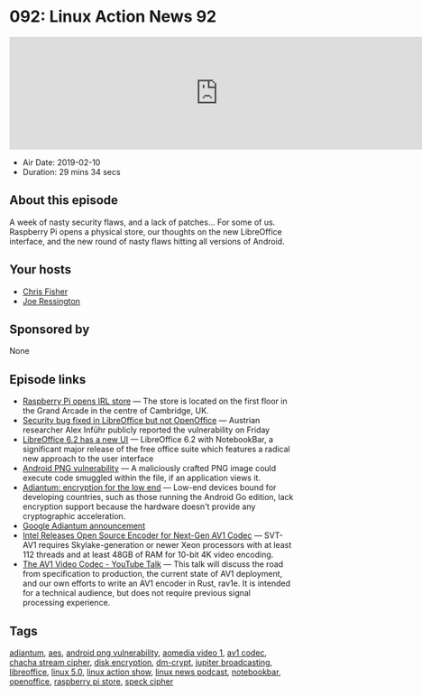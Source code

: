 # 092: Linux Action News 92

<iframe src="https://player.fireside.fm/v2/DAcK9LdX+YxYcZyA6?theme=dark" width="740" height="200" frameborder="0" scrolling="no"></iframe>

* Air Date: 2019-02-10
* Duration: 29 mins 34 secs

## About this episode

A week of nasty security flaws, and a lack of patches... For some of us. Raspberry Pi opens a physical store, our thoughts on the new LibreOffice interface, and the new round of nasty flaws hitting all versions of Android.

## Your hosts
* [Chris Fisher](https://linuxactionnews.com/hosts/chris)
* [Joe Ressington](https://linuxactionnews.com/hosts/joe)

## Sponsored by

None



## Episode links

  * [Raspberry Pi opens IRL store](https://www.raspberrypi.org/raspberry-pi-store/ "Raspberry Pi opens IRL store") — The store is located on the first floor in the Grand Arcade in the centre of Cambridge, UK.
  * [Security bug fixed in LibreOffice but not OpenOffice](https://arstechnica.com/information-technology/2019/02/path-traversal-bug-is-fixed-in-libreoffice-but-not-in-apache-openoffice/ "Security bug fixed in LibreOffice but not OpenOffice") — Austrian researcher Alex Inführ publicly reported the vulnerability on Friday
  * [LibreOffice 6.2 has a new UI](https://blog.documentfoundation.org/blog/2019/02/07/libreoffice-6-2/ "LibreOffice 6.2 has a new UI") — LibreOffice 6.2 with NotebookBar, a significant major release of the free office suite which features a radical new approach to the user interface
  * [Android PNG vulnerability](https://www.theregister.co.uk/2019/02/07/android_january_patches/ "Android PNG vulnerability") — A maliciously crafted PNG image could execute code smuggled within the file, if an application views it.
  * [Adiantum: encryption for the low end](https://lwn.net/Articles/776721/ "Adiantum: encryption for the low end") — Low-end devices bound for developing countries, such as those running the Android Go edition, lack encryption support because the hardware doesn't provide any cryptographic acceleration.
  * [Google Adiantum announcement](https://security.googleblog.com/2019/02/introducing-adiantum-encryption-for.html "Google Adiantum announcement")
  * [Intel Releases Open Source Encoder for Next-Gen AV1 Codec](https://www.tomshardware.com/news/intel-svt-av1-open-source-encoder,38551.html "Intel Releases Open Source Encoder for Next-Gen AV1 Codec") — SVT-AV1 requires Skylake-generation or newer Xeon processors with at least 112 threads and at least 48GB of RAM for 10-bit 4K video encoding.
  * [The AV1 Video Codec - YouTube Talk](https://www.youtube.com/watch?v=qubPzBcYCTw "The AV1 Video Codec - YouTube Talk") — This talk will discuss the road from specification to production, the current state of AV1 deployment, and our own efforts to write an AV1 encoder in Rust, rav1e. It is intended for a technical audience, but does not require previous signal processing experience.



## Tags

[adiantum](https://linuxactionnews.com/tags/adiantum), [aes](https://linuxactionnews.com/tags/aes), [android png vulnerability](https://linuxactionnews.com/tags/android%20png%20vulnerability), [aomedia video 1](https://linuxactionnews.com/tags/aomedia%20video%201), [av1 codec](https://linuxactionnews.com/tags/av1%20codec), [chacha stream cipher](https://linuxactionnews.com/tags/chacha%20stream%20cipher), [disk encryption](https://linuxactionnews.com/tags/disk%20encryption), [dm-crypt](https://linuxactionnews.com/tags/dm-crypt), [jupiter broadcasting](https://linuxactionnews.com/tags/jupiter%20broadcasting), [libreoffice](https://linuxactionnews.com/tags/libreoffice), [linux 5.0](https://linuxactionnews.com/tags/linux%205.0), [linux action show](https://linuxactionnews.com/tags/linux%20action%20show), [linux news podcast](https://linuxactionnews.com/tags/linux%20news%20podcast), [notebookbar](https://linuxactionnews.com/tags/notebookbar), [openoffice](https://linuxactionnews.com/tags/openoffice), [raspberry pi store](https://linuxactionnews.com/tags/raspberry%20pi%20store), [speck cipher](https://linuxactionnews.com/tags/speck%20cipher)